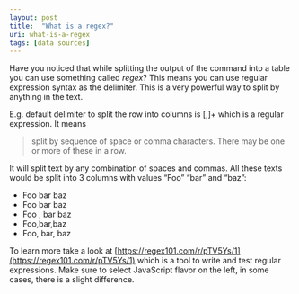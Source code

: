 ```yaml
---
layout: post
title:  "What is a regex?"
uri: what-is-a-regex
tags: [data sources]
---
```


Have you noticed that while splitting the output of the command into a table you can use something called _regex_? This means you can use regular expression syntax as the delimiter. This is a very powerful way to split by anything in the text.

<!--more-->

E.g. default delimiter to split the row into columns is \[,\]+ which is a regular expression. It means

> split by sequence of space or comma characters. There may be one or more of these in a row.

  
  

It will split text by any combination of spaces and commas. All these texts would be split into 3 columns with values “Foo” “bar” and “baz”:

*   Foo bar baz
*   Foo bar baz
*   Foo , bar baz
*   Foo,bar,baz
*   Foo, bar, baz

To learn more take a look at [https://regex101.com/r/pTV5Ys/1](https://regex101.com/r/pTV5Ys/1) which is a tool to write and test regular expressions. Make sure to select JavaScript flavor on the left, in some cases, there is a slight difference.
